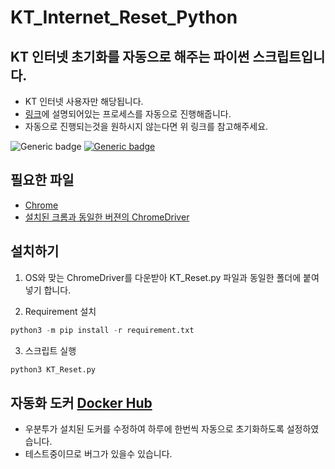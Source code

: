  
# KT_Internet_Reset_Python

## KT 인터넷 초기화를 자동으로 해주는 파이썬 스크립트입니다.
- KT 인터넷 사용자만 해당됩니다.
- [링크](https://www.clien.net/service/board/lecture/15452293)에 설명되어있는 프로세스를 자동으로 진행해줍니다.
- 자동으로 진행되는것을 원하시지 않는다면 위 링크를 참고해주세요.

![Generic badge](https://img.shields.io/badge/Version-1.0.0-{color}.svg)  [![Generic badge](https://img.shields.io/badge/Docker-KT_Internet_Reset_Python-blue.svg)](https://hub.docker.com/r/rlatn1234/kt_internet_reset)

## 필요한 파일

 - [Chrome](https://www.google.com/chrome/) 
 - [설치된 크롬과 동일한 버젼의 ChromeDriver](https://chromedriver.chromium.org/downloads)

## 설치하기

1. OS와 맞는 ChromeDriver를 다운받아 KT_Reset.py 파일과 동일한 폴더에 붙여넣기 합니다.
    
2. Requirement 설치

```python
python3 -m pip install -r requirement.txt
```
3. 스크립트 실행

```python
python3 KT_Reset.py
```
## 자동화 도커 [Docker Hub](https://hub.docker.com/r/rlatn1234/kt_internet_reset)

- 우분투가 설치된 도커를 수정하여 하루에 한번씩 자동으로 초기화하도록 설정하였습니다.
- 테스트중이므로 버그가 있을수 있습니다.
